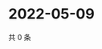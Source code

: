 # 2022-05-09

共 0 条

<!-- BEGIN WEIBO -->
<!-- 最后更新时间 Mon May 09 2022 03:00:39 GMT+0800 (China Standard Time) -->

<!-- END WEIBO -->
